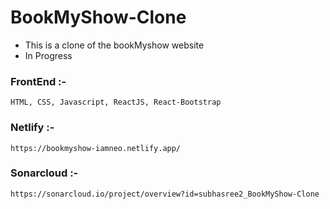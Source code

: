 # BookMyShow-Clone
- This is a clone of the bookMyshow website 
- In Progress

### FrontEnd :-
    HTML, CSS, Javascript, ReactJS, React-Bootstrap 

### Netlify :- 
    https://bookmyshow-iamneo.netlify.app/

### Sonarcloud :- 
    https://sonarcloud.io/project/overview?id=subhasree2_BookMyShow-Clone
